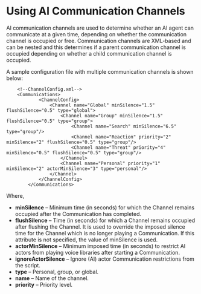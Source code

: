 # Using AI Communication Channels<a name="ai-comm-channels"></a>

AI communication channels are used to determine whether an AI agent can communicate at a given time, depending on whether the communication channel is occupied or free\. Communication channels are XML\-based and can be nested and this determines if a parent communication channel is occupied depending on whether a child communication channel is occupied\.

A sample configuration file with multiple communication channels is shown below:

```
    <!--ChannelConfig.xml-->
    <Communications>
            <ChannelConfig>
                <Channel name="Global" minSilence="1.5" flushSilence="0.5" type="global">
                    <Channel name="Group" minSilence="1.5" flushSilence="0.5" type="group">
                        <Channel name="Search" minSilence="6.5" type="group"/>
                        <Channel name="Reaction" priority="2" minSilence="2" flushSilence="0.5" type="group"/>
                        <Channel name="Threat" priority="4" minSilence="0.5" flushSilence="0.5" type="group"/>
                    </Channel>
                    <Channel name="Personal" priority="1" minSilence="2" actorMinSilence="3" type="personal"/>
                </Channel>
            </ChannelConfig>
        </Communications>
```

Where,
+ **minSilence** – Minimum time \(in seconds\) for which the Channel remains occupied after the Communication has completed\.
+ **flushSilence** – Time \(in seconds\) for which a Channel remains occupied after flushing the Channel\. It is used to override the imposed silence time for the Channel which is no longer playing a Communication\. If this attribute is not specified, the value of minSilence is used\.
+ **actorMinSilence** – Minimum imposed time \(in seconds\) to restrict AI actors from playing voice libraries after starting a Communication\.
+ **ignoreActorSilence** – Ignore \(AI\) actor Communication restrictions from the script\.
+ **type** – Personal, group, or global\.
+ **name** – Name of the channel\.
+ **priority** – Priority level\.